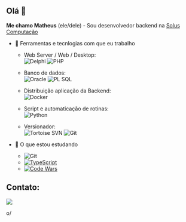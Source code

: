 
## Olá 👋

**Me chamo Matheus** (ele/dele) - Sou desenvolvedor backend na [Solus Computação](https://github.com/solussaude)


- 🔭 Ferramentas e tecnlogias com que eu trabalho
  - Web Server / Web / Desktop:\
![Delphi](https://img.shields.io/badge/Delphi_RAD_Studio-B22222?style=for-the-badge&logo=delphi&logoColor=white)
![PHP](https://img.shields.io/badge/PHP-777BB4?style=for-the-badge&logo=php&logoColor=white)

  - Banco de dados:\
![Oracle](https://img.shields.io/badge/Oracle-F80000?style=for-the-badge&logo=Oracle&logoColor=white)
![PL SQL](https://img.shields.io/badge/PLSQL-F80000?style=for-the-badge&logo=oracle&logoColor=black)

  - Distribuição aplicação da Backend:\
  ![Docker](https://img.shields.io/badge/Docker-2CA5E0?style=for-the-badge&logo=docker&logoColor=white)

  - Script e automaticação de rotinas:\
![Python](https://img.shields.io/badge/Python-FFD43B?style=for-the-badge&logo=python&logoColor=blue)

  - Versionador:\
![Tortoise SVN](https://camo.githubusercontent.com/e4af00c13a1f40dcb29da206651f47960595941523bf757d344aa94a0abeaab8/68747470733a2f2f696d672e736869656c64732e696f2f62616467652f2d546f72746f6973652053564e2d626c75653f7374796c653d666f722d7468652d6261646765266c6f676f3d626c616e6b266c6f676f436f6c6f723d7768697465)
![Git](https://img.shields.io/badge/GIT-E44C30?style=for-the-badge&logo=git&logoColor=white)

- 🌱 O que estou estudando
  - ![Git](https://img.shields.io/badge/GIT-E44C30?style=for-the-badge&logo=git&logoColor=white)
  - [![TypeScript](https://img.shields.io/badge/TypeScript-007ACC?style=for-the-badge&logo=typescript&logoColor=white)](https://github.com/matheusbarzon/taskmanager)
  - [![Code Wars](https://www.codewars.com/users/barzs/badges/micro)](https://github.com/matheusbarzon/codewars)


## Contato:

<div>
<a href="https://www.linkedin.com/in/matheus-barzon-12926b115/" target="_blank"><img src="https://img.shields.io/badge/-LinkedIn-%230077B5?style=for-the-badge&logo=linkedin&logoColor=white" target="_blank"></a>
</div>

o/
